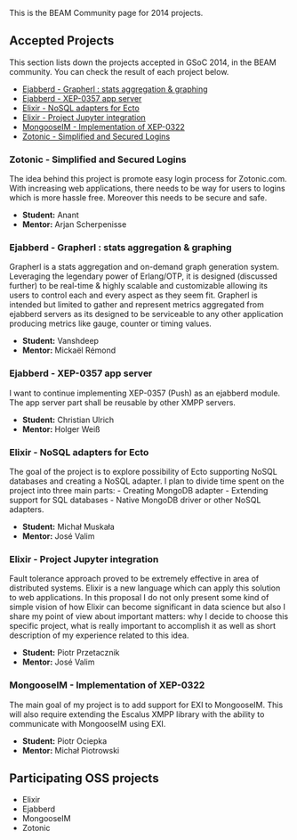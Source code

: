 This is the BEAM Community page for 2014 projects.

## Accepted Projects

This section lists down the projects accepted in GSoC 2014, in the BEAM community. You can check the result of each project below.

* [Ejabberd - Grapherl : stats aggregation & graphing](#ejabberd-grapherl-stats-aggregation-graphing)
* [Ejabberd - XEP-0357 app server](#xep-0357-for-ejabberd-app-server)
* [Elixir - NoSQL adapters for Ecto](#elixir-nosql-adapters-for-ecto)
* [Elixir - Project Jupyter integration](#elixir-project-jupyter-integration)
* [MongooseIM - Implementation of XEP-0322](#implementation-of-xep-0322-efficient-xml-interchange-exi-format)
* [Zotonic - Simplified and Secured Logins](#zotonic-simplified-and-secured-logins)

### Zotonic - Simplified and Secured Logins

The idea behind this project is promote easy login process for
Zotonic.com. With increasing web applications, there needs to be way
for users to logins which is more hassle free. Moreover this needs to
be secure and safe.

* **Student:** Anant
* **Mentor:** Arjan Scherpenisse


### Ejabberd - Grapherl : stats aggregation & graphing

Grapherl is a stats aggregation and on-demand graph generation
system. Leveraging the legendary power of Erlang/OTP, it is designed
(discussed further) to be real-time & highly scalable and customizable
allowing its users to control each and every aspect as they seem
fit. Grapherl is intended but limited to gather and represent metrics
aggregated from ejabberd servers as its designed to be serviceable to
any other application producing metrics like gauge, counter or timing
values.

* **Student:** Vanshdeep
* **Mentor:** Mickaël Rémond


### Ejabberd - XEP-0357 app server

I want to continue implementing XEP-0357 (Push) as an ejabberd
module. The app server part shall be reusable by other XMPP servers.

* **Student:** Christian Ulrich
* **Mentor:** Holger Weiß


### Elixir - NoSQL adapters for Ecto

The goal of the project is to explore possibility of Ecto supporting
NoSQL databases and creating a NoSQL adapter. I plan to divide time
spent on the project into three main parts: - Creating MongoDB
adapter - Extending support for SQL databases - Native MongoDB driver
or other NoSQL adapters.

* **Student:** Michał Muskała
* **Mentor:** José Valim


### Elixir - Project Jupyter integration

Fault tolerance approach proved to be extremely effective in area of
distributed systems. Elixir is a new language which can apply this
solution to web applications. In this proposal I do not only present
some kind of simple vision of how Elixir can become significant in
data science but also I share my point of view about important
matters: why I decide to choose this specific project, what is really
important to accomplish it as well as short description of my
experience related to this idea.

* **Student:** Piotr Przetacznik
* **Mentor:** José Valim


### MongooseIM - Implementation of XEP-0322

The main goal of my project is to add support for EXI to
MongooseIM. This will also require extending the Escalus XMPP library
with the ability to communicate with MongooseIM using EXI.

* **Student:** Piotr Ociepka
* **Mentor:** Michał Piotrowski


## Participating OSS projects

* Elixir
* Ejabberd
* MongooseIM
* Zotonic
